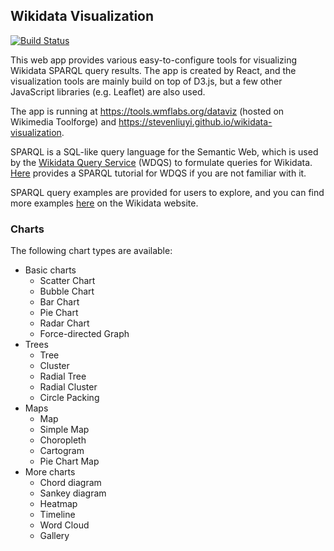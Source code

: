 ## Wikidata Visualization

[![Build Status](https://travis-ci.com/stevenliuyi/wikidata-visualization.svg?token=JATaX6og6wNxyWLFdMeq&branch=master)](https://travis-ci.com/stevenliuyi/wikidata-visualization)

This web app provides various easy-to-configure tools for visualizing Wikidata SPARQL query results. The app is created by React, and the visualization tools are mainly build on top of D3.js, but a few other JavaScript libraries (e.g. Leaflet) are also used.

The app is running at <https://tools.wmflabs.org/dataviz> (hosted on Wikimedia Toolforge) and <https://stevenliuyi.github.io/wikidata-visualization>.

SPARQL is a SQL-like query language for the Semantic Web, which is used by the [Wikidata Query Service](https://query.wikidata.org/) (WDQS) to formulate queries for Wikidata. [Here](https://www.wikidata.org/wiki/Wikidata:SPARQL_tutorial) provides a SPARQL tutorial for WDQS if you are not familiar with it.

SPARQL query examples are provided for users to explore, and you can find more examples [here](https://www.wikidata.org/wiki/Wikidata:SPARQL_query_service/queries/examples) on the Wikidata website.

### Charts
The following chart types are available:
- Basic charts
  - Scatter Chart
  - Bubble Chart
  - Bar Chart
  - Pie Chart
  - Radar Chart
  - Force-directed Graph
- Trees
  - Tree
  - Cluster
  - Radial Tree
  - Radial Cluster
  - Circle Packing
- Maps
  - Map
  - Simple Map
  - Choropleth
  - Cartogram
  - Pie Chart Map
- More charts
  - Chord diagram
  - Sankey diagram
  - Heatmap
  - Timeline
  - Word Cloud
  - Gallery
